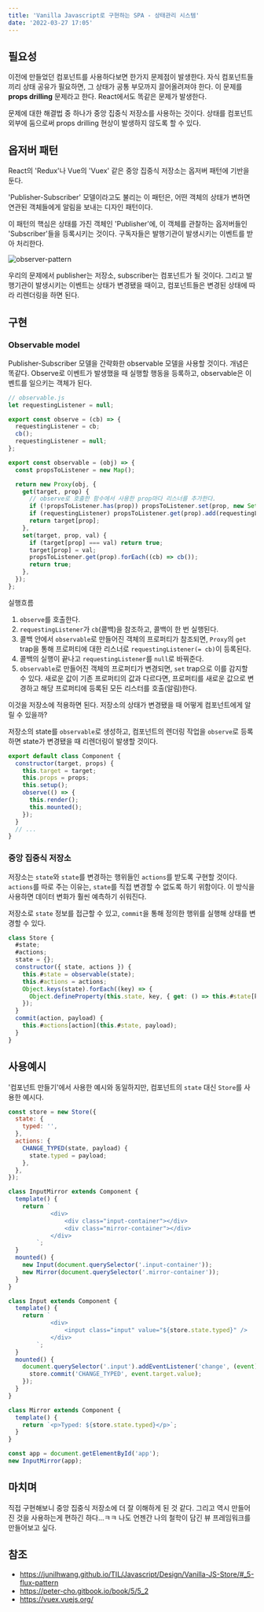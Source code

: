 ```yaml
---
title: 'Vanilla Javascript로 구현하는 SPA - 상태관리 시스템'
date: '2022-03-27 17:05'
---
```


## 필요성

이전에 만들었던 컴포넌트를 사용하다보면 한가지 문제점이 발생한다. 자식 컴포넌트들끼리 상태 공유가 필요하면, 그 상태가 공통 부모까지 끌어올려져야 한다. 이 문제를 **props drilling** 문제라고 한다. React에서도 똑같은 문제가 발생한다.

문제에 대한 해결법 중 하나가 중앙 집중식 저장소를 사용하는 것이다. 상태를 컴포넌트 외부에 둠으로써 props drilling 현상이 발생하지 않도록 할 수 있다.

## 옵저버 패턴

React의 'Redux'나 Vue의 'Vuex' 같은 중앙 집중식 저장소는 옵저버 패턴에 기반을 둔다.

'Publisher-Subscriber' 모델이라고도 불리는 이 패턴은, 어떤 객체의 상태가 변하면 연관된 객체들에게 알림을 보내는 디자인 패턴이다.

이 패턴의 핵심은 상태를 가진 객체인 'Publisher'에, 이 객체를 관찰하는 옵저버들인 'Subscriber'들을 등록시키는 것이다. 구독자들은 발행기관이 발생시키는 이벤트를 받아 처리한다.

<img src="https://upload.wikimedia.org/wikipedia/commons/thumb/8/8d/Observer.svg/1708px-Observer.svg.png" alt="observer-pattern" />

우리의 문제에서 publisher는 저장소, subscriber는 컴포넌트가 될 것이다. 그리고 발행기관이 발생시키는 이벤트는 상태가 변경됐을 때이고, 컴포넌트들은 변경된 상태에 따라 리렌더링을 하면 된다.

## 구현

### Observable model

Publisher-Subscriber 모델을 간략화한 observable 모델을 사용할 것이다. 개념은 똑같다. Observe로 이벤트가 발생했을 때 실행할 행동을 등록하고, observable은 이벤트를 일으키는 객체가 된다.

```js
// observable.js
let requestingListener = null;

export const observe = (cb) => {
  requestingListener = cb;
  cb();
  requestingListener = null;
};

export const observable = (obj) => {
  const propsToListener = new Map();

  return new Proxy(obj, {
    get(target, prop) {
      // observe로 호출한 함수에서 사용한 prop마다 리스너를 추가한다.
      if (!propsToListener.has(prop)) propsToListener.set(prop, new Set());
      if (requestingListener) propsToListener.get(prop).add(requestingListener);
      return target[prop];
    },
    set(target, prop, val) {
      if (target[prop] === val) return true;
      target[prop] = val;
      propsToListener.get(prop).forEach((cb) => cb());
      return true;
    },
  });
};
```

실행흐름

1. `observe`를 호출한다.
2. `requestingListener`가 `cb`(콜백)을 참조하고, 콜백이 한 번 실행된다.
3. 콜백 안에서 `observable`로 만들어진 객체의 프로퍼티가 참조되면, `Proxy`의 `get` trap을 통해 프로퍼티에 대한 리스너로 `requestingListener(= cb)`이 등록된다.
4. 콜백의 실행이 끝나고 `requestingListener`를 `null`로 바꿔준다.
5. `observable`로 만들어진 객체의 프로퍼티가 변경되면, `set` trap으로 이를 감지할 수 있다. 새로운 값이 기존 프로퍼티의 값과 다르다면, 프로퍼티를 새로운 값으로 변경하고 해당 프로퍼티에 등록된 모든 리스터를 호출(알림)한다.

이것을 저장소에 적용하면 된다. 저장소의 상태가 변경됐을 때 어떻게 컴포넌트에게 알릴 수 있을까?

저장소의 state를 `observable`로 생성하고, 컴포넌트의 렌더링 작업을 `observe`로 등록하면 state가 변경됐을 때 리렌더링이 발생할 것이다.

```js
export default class Component {
  constructor(target, props) {
    this.target = target;
    this.props = props;
    this.setup();
    observe(() => {
      this.render();
      this.mounted();
    });
  }
  // ...
}
```

### 중앙 집중식 저장소

저장소는 `state`와 `state`를 변경하는 행위들인 `actions`를 받도록 구현할 것이다. `actions`를 따로 주는 이유는, `state`를 직접 변경할 수 없도록 하기 위함이다. 이 방식을 사용하면 데이터 변화가 훨씬 예측하기 쉬워진다.

저장소로 `state` 정보를 접근할 수 있고, `commit`을 통해 정의한 행위를 실행해 상태를 변경할 수 있다.

```js
class Store {
  #state;
  #actions;
  state = {};
  constructor({ state, actions }) {
    this.#state = observable(state);
    this.#actions = actions;
    Object.keys(state).forEach((key) => {
      Object.defineProperty(this.state, key, { get: () => this.#state[key] });
    });
  }
  commit(action, payload) {
    this.#actions[action](this.#state, payload);
  }
}
```

## 사용예시

'컴포넌트 만들기'에서 사용한 예시와 동일하지만, 컴포넌트의 `state` 대신 `Store`를 사용한 예시다.

```js
const store = new Store({
  state: {
    typed: '',
  },
  actions: {
    CHANGE_TYPED(state, payload) {
      state.typed = payload;
    },
  },
});

class InputMirror extends Component {
  template() {
    return `
			<div>
				<div class="input-container"></div>
				<div class="mirror-container"></div>
			</div>
		`;
  }
  mounted() {
    new Input(document.querySelector('.input-container'));
    new Mirror(document.querySelector('.mirror-container'));
  }
}

class Input extends Component {
  template() {
    return `
			<div>
				<input class="input" value="${store.state.typed}" />
			</div>
		`;
  }
  mounted() {
    document.querySelector('.input').addEventListener('change', (event) => {
      store.commit('CHANGE_TYPED', event.target.value);
    });
  }
}

class Mirror extends Component {
  template() {
    return `<p>Typed: ${store.state.typed}</p>`;
  }
}

const app = document.getElementById('app');
new InputMirror(app);
```

## 마치며

직접 구현해보니 중앙 집중식 저장소에 더 잘 이해하게 된 것 같다. 그리고 역시 만들어진 것을 사용하는게 편하긴 하다...ㅋㅋ 나도 언젠간 나의 철학이 담긴 뷰 프레임워크를 만들어보고 싶다.

## 참조

- https://junilhwang.github.io/TIL/Javascript/Design/Vanilla-JS-Store/#_5-flux-pattern
- https://peter-cho.gitbook.io/book/5/5_2
- https://vuex.vuejs.org/
